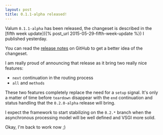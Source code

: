 ```yaml
---
layout: post
title: 0.1.1-alpha released!
---
```


Valum `0.1.1-alpha` has been released, the changeset is described in the
[fifth week update]({% post_url 2015-05-29-fifth-week-update %}) I published
yesterday.

You can read the [release notes](https://github.com/valum-framework/valum/releases/tag/v0.1.1-alpha)
on GitHub to get a better idea of the changeset.

I am really proud of announcing that release as it bring two really nice
features:

 - `next` continuation in the routing process
 - `all` and `methods`

These two features completely replace the need for a `setup` signal. It's only
a matter of time before `teardown` disappear with the `end` continuation and
status handling that the `0.2.0-alpha` release will bring.

I expect the framework to start stabilizing on the `0.2.*` branch when the
asynchronous processing model will be well defined and VSGI more solid.

Okay, I'm back to work now ;)
